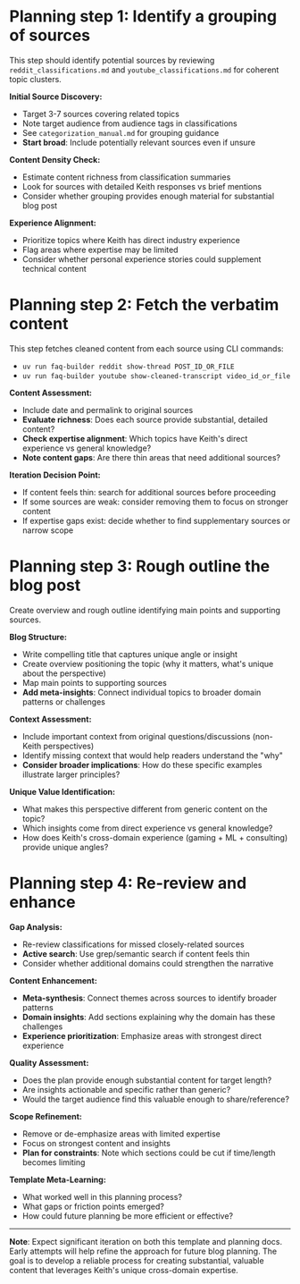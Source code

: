 # Planning step 1: Identify a grouping of sources

This step should identify potential sources by reviewing `reddit_classifications.md` and `youtube_classifications.md` for coherent topic clusters.

**Initial Source Discovery:**
- Target 3-7 sources covering related topics
- Note target audience from audience tags in classifications  
- See `categorization_manual.md` for grouping guidance
- **Start broad**: Include potentially relevant sources even if unsure

**Content Density Check:**
- Estimate content richness from classification summaries
- Look for sources with detailed Keith responses vs brief mentions
- Consider whether grouping provides enough material for substantial blog post

**Experience Alignment:**
- Prioritize topics where Keith has direct industry experience
- Flag areas where expertise may be limited
- Consider whether personal experience stories could supplement technical content

# Planning step 2: Fetch the verbatim content

This step fetches cleaned content from each source using CLI commands:
- `uv run faq-builder reddit show-thread POST_ID_OR_FILE`
- `uv run faq-builder youtube show-cleaned-transcript video_id_or_file`

**Content Assessment:**
- Include date and permalink to original sources
- **Evaluate richness**: Does each source provide substantial, detailed content?
- **Check expertise alignment**: Which topics have Keith's direct experience vs general knowledge?
- **Note content gaps**: Are there thin areas that need additional sources?

**Iteration Decision Point:**
- If content feels thin: search for additional sources before proceeding
- If some sources are weak: consider removing them to focus on stronger content
- If expertise gaps exist: decide whether to find supplementary sources or narrow scope

# Planning step 3: Rough outline the blog post

Create overview and rough outline identifying main points and supporting sources.

**Blog Structure:**
- Write compelling title that captures unique angle or insight
- Create overview positioning the topic (why it matters, what's unique about the perspective)
- Map main points to supporting sources
- **Add meta-insights**: Connect individual topics to broader domain patterns or challenges

**Context Assessment:**
- Include important context from original questions/discussions (non-Keith perspectives)  
- Identify missing context that would help readers understand the "why"
- **Consider broader implications**: How do these specific examples illustrate larger principles?

**Unique Value Identification:**
- What makes this perspective different from generic content on the topic?
- Which insights come from direct experience vs general knowledge?
- How does Keith's cross-domain experience (gaming + ML + consulting) provide unique angles?

# Planning step 4: Re-review and enhance

**Gap Analysis:**
- Re-review classifications for missed closely-related sources
- **Active search**: Use grep/semantic search if content feels thin
- Consider whether additional domains could strengthen the narrative

**Content Enhancement:**
- **Meta-synthesis**: Connect themes across sources to identify broader patterns
- **Domain insights**: Add sections explaining why the domain has these challenges
- **Experience prioritization**: Emphasize areas with strongest direct experience

**Quality Assessment:**
- Does the plan provide enough substantial content for target length?
- Are insights actionable and specific rather than generic?
- Would the target audience find this valuable enough to share/reference?

**Scope Refinement:**
- Remove or de-emphasize areas with limited expertise
- Focus on strongest content and insights
- **Plan for constraints**: Note which sections could be cut if time/length becomes limiting

**Template Meta-Learning:**
- What worked well in this planning process?
- What gaps or friction points emerged?
- How could future planning be more efficient or effective?

---

**Note**: Expect significant iteration on both this template and planning docs. Early attempts will help refine the approach for future blog planning. The goal is to develop a reliable process for creating substantial, valuable content that leverages Keith's unique cross-domain expertise.